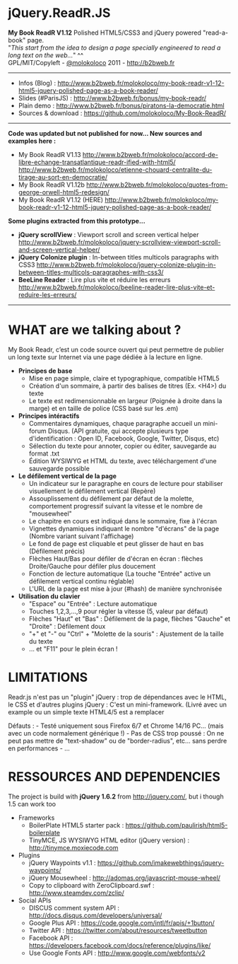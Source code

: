 jQuery.ReadR.JS
================

**My Book ReadR V1.12** Polished HTML5/CSS3 and jQuery powered "read-a-book" page.  
"*This start from the idea to design a page specially engineered to read a long text on the web...*" ^^  
GPL/MIT/Copyleft - [@molokoloco](https://twitter.com/#!/molokoloco/) 2011 - <http://b2bweb.fr>

---

- Infos (Blog)        : <http://www.b2bweb.fr/molokoloco/my-book-readr-v1-12-html5-jquery-polished-page-as-a-book-reader/>
- Slides (#ParisJS)   : <http://www.b2bweb.fr/bonus/my-book-readr/>
- Plain demo          : <http://www.b2bweb.fr/bonus/piratons-la-democratie.html>
- Sources & download  : <https://github.com/molokoloco/My-Book-ReadR/>

---

**Code was updated but not published for now...
New sources and examples here :**

- My Book ReadR V1.13
  http://www.b2bweb.fr/molokoloco/accord-de-libre-echange-transatlantique-readr-ified-with-html5/
  http://www.b2bweb.fr/molokoloco/etienne-chouard-centralite-du-tirage-au-sort-en-democratie/
- My Book ReadR V1.12b
  http://www.b2bweb.fr/molokoloco/quotes-from-george-orwell-html5-redesign/
- My Book ReadR V1.12 (HERE)
  http://www.b2bweb.fr/molokoloco/my-book-readr-v1-12-html5-jquery-polished-page-as-a-book-reader/

**Some plugins extracted from this prototype...**

- **jQuery scrollView** : Viewport scroll and screen vertical helper
  http://www.b2bweb.fr/molokoloco/jquery-scrollview-viewport-scroll-and-screen-vertical-helper/
- **jQuery Colonize plugin** : In-between titles multicols paragraphs with CSS3
  http://www.b2bweb.fr/molokoloco/jquery-colonize-plugin-in-between-titles-multicols-paragraphes-with-css3/
- **BeeLine Reader** : Lire plus vite et réduire les erreurs
  http://www.b2bweb.fr/molokoloco/beeline-reader-lire-plus-vite-et-reduire-les-erreurs/

---

WHAT are we talking about ?
================

My Book Readr, c’est un code source ouvert qui peut permettre de publier un long texte sur Internet via une page dédiée à la lecture en ligne.

* **Principes de base**
    - Mise en page simple, claire et typographique, compatible HTML5
	- Création d'un sommaire, à partir des balises de titres (Ex. &lt;H4&gt;) du texte
	- Le texte est redimensionnable en largeur (Poignée à droite dans la marge) et en taille de police (CSS basé sur les .em)
* **Principes intéractifs**
	- Commentaires dynamiques, chaque paragraphe accueil un mini-forum Disqus. (API gratuite, qui accepte plusieurs type d'identification : Open ID, Facebook, Google, Twitter, Disqus, etc)
	- Sélection du texte pour annoter, copier ou éditer, sauvegarde au format .txt
	- Édition WYSIWYG et HTML du texte, avec téléchargement d'une sauvegarde possible
* **Le défilement vertical de la page**
	- Un indicateur sur le paragraphe en cours de lecture pour stabiliser visuellement le défilement vertical (Repère)
	- Assouplissement du défilement par défaut de la molette, comportement progressif suivant la vitesse et le nombre de "mousewheel"
	- Le chapitre en cours est indiqué dans le sommaire, fixe à l'écran
	- Vignettes dynamiques indiquant le nombre "d'écrans" de la page (Nombre variant suivant l'affichage)
	- Le fond de page est cliquable et peut glisser de haut en bas (Défilement précis)
	- Flèches Haut/Bas pour défiler de d'écran en écran : flèches Droite/Gauche pour défiler plus doucement
	- Fonction de lecture automatique (La touche "Entrée" active un défilement vertical continu réglable)
	- L'URL de la page est mise à jour (#hash) de manière synchronisée
* **Utilisation du clavier**
	- "Espace" ou "Entrée" : Lecture automatique
	- Touches 1,2,3,...,9 pour régler la vitesse (5, valeur par défaut)
	- Flèches "Haut" et "Bas" : Défilement de la page, flèches "Gauche" et "Droite" : Défilement doux
	- "+" et "-" ou "Ctrl" + "Molette de la souris" : Ajustement de la taille du texte
	- ... et "F11" pour le plein écran !


LIMITATIONS
================

Readr.js n'est pas un "plugin" jQuery : trop de dépendances avec le HTML, le CSS et d'autres plugins jQuery : C'est un mini-framework. (Livré avec un example ou un simple texte HTML4/5 est a remplacer

Défauts :
	- Testé uniquement sous Firefox 6/7 et Chrome 14/16 PC... (mais avec un code normalement générique !)
	- Pas de CSS trop poussé : On ne peut pas mettre de "text-shadow" ou de "border-radius", etc... sans perdre en performances
	- ...


RESSOURCES AND DEPENDENCIES
================

The project is build with **jQuery 1.6.2** from <http://jquery.com/>, but i though 1.5 can work too  

* Frameworks
  * BoilerPlate HTML5 starter pack : https://github.com/paulirish/html5-boilerplate
  * TinyMCE, JS WYSIWYG HTML editor (jQuery version) : http://tinymce.moxiecode.com  
* Plugins
  * jQuery Waypoints v1.1 : https://github.com/imakewebthings/jquery-waypoints/
  * jQuery Mousewheel : http://adomas.org/javascript-mouse-wheel/
  * Copy to clipboard with ZeroClipboard.swf : http://www.steamdev.com/zclip/
* Social APIs
  * DISCUS comment system API : http://docs.disqus.com/developers/universal/
  * Google Plus API : https://code.google.com/intl/fr/apis/+1button/
  * Twitter API : https://twitter.com/about/resources/tweetbutton
  * Facebook API : https://developers.facebook.com/docs/reference/plugins/like/
  * Use Google Fonts API : http://www.google.com/webfonts/v2
